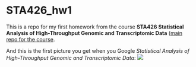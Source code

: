 # STA426_hw1

This is a repo for my first homework from the course **STA426 Statistical Analysis of High-Throughput Genomic and Transcriptomic Data** ([main repo for the course](https://github.com/sta426hs2018/material).

And this is the first picture you get when you Google _Statistical Analysis of High-Throughput Genomic and Transcriptomic Data_:
![](https://goo.gl/images/ecMHeg)
